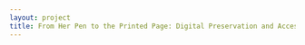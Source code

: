 ```yaml
--- 
layout: project 
title: From Her Pen to the Printed Page: Digital Preservation and Access to the Manuscripts of Elizabeth Barrett Browning at the Armstrong Browning Library
---
```



